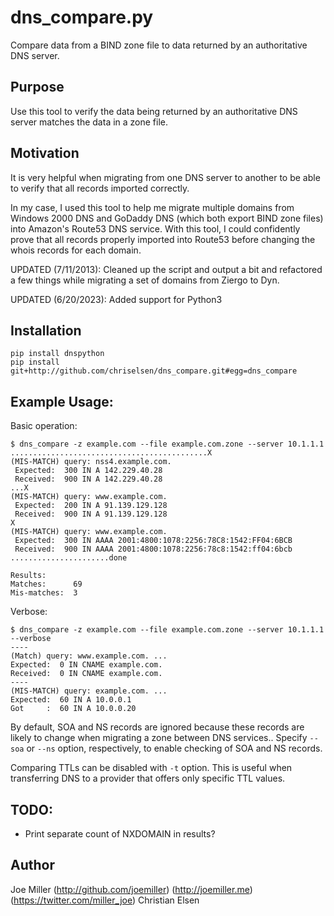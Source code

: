 dns_compare.py
==============
Compare data from a BIND zone file to data returned by an authoritative DNS server.

Purpose
-------
Use this tool to verify the data being returned by an authoritative DNS server matches
the data in a zone file.

Motivation
----------
It is very helpful when migrating from one DNS server to another to be able to
verify that all records imported correctly.

In my case, I used this tool to help me migrate multiple domains from
Windows 2000 DNS and GoDaddy DNS (which both export BIND zone files) into Amazon's
Route53 DNS service.  With this tool, I could confidently prove that all records
properly imported into Route53 before changing the whois records for each domain.

UPDATED (7/11/2013): Cleaned up the script and output a bit and refactored a few things while migrating
a set of domains from Ziergo to Dyn.

UPDATED (6/20/2023): Added support for Python3

Installation
------------

    pip install dnspython
    pip install git+http://github.com/chriselsen/dns_compare.git#egg=dns_compare


Example Usage:
--------------
Basic operation:

    $ dns_compare -z example.com --file example.com.zone --server 10.1.1.1
    ............................................X
    (MIS-MATCH) query: nss4.example.com.
     Expected:  300 IN A 142.229.40.28
     Received:  900 IN A 142.229.40.28
    ...X
    (MIS-MATCH) query: www.example.com.
     Expected:  200 IN A 91.139.129.128
     Received:  900 IN A 91.139.129.128
    X
    (MIS-MATCH) query: www.example.com.
     Expected:  300 IN AAAA 2001:4800:1078:2256:78C8:1542:FF04:6BCB
     Received:  900 IN AAAA 2001:4800:1078:2256:78c8:1542:ff04:6bcb
    ......................done
    
    Results:
    Matches:      69
    Mis-matches:  3

Verbose:

    $ dns_compare -z example.com --file example.com.zone --server 10.1.1.1 --verbose
	----
	(Match) query: www.example.com. ...
	Expected:  0 IN CNAME example.com.
	Received:  0 IN CNAME example.com.
	----
	(MIS-MATCH) query: example.com. ...
	Expected:  60 IN A 10.0.0.1
	Got     :  60 IN A 10.0.0.20

By default, SOA and NS records are ignored because these records are likely
to change when migrating a zone between DNS services..  Specify `--soa` or `--ns` option,
respectively, to enable checking of SOA and NS records.

Comparing TTLs can be disabled with `-t` option. This is useful when transferring DNS to a provider
that offers only specific TTL values.

TODO:
-----
- Print separate count of NXDOMAIN in results?

Author
------
Joe Miller (http://github.com/joemiller) (http://joemiller.me) (https://twitter.com/miller_joe)
Christian Elsen
